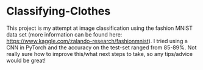 # Classifying-Clothes
This project is my attempt at image classification using the fashion MNIST data set (more information can be found here: https://www.kaggle.com/zalando-research/fashionmnist). I tried using a CNN in PyTorch and the accuracy on the test-set ranged from 85-89%. Not really sure how to improve this/what next steps to take, so any tips/advice would be great!
